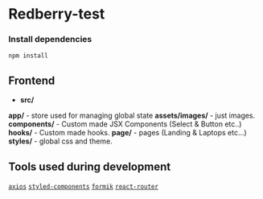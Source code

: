 # Redberry-test

### Install dependencies

```
npm install
```

## Frontend

- **src/**

**app/** - store used for managing global state
**assets/images/** - just images.
**components/** - Custom made JSX Components (Select & Button etc..)
**hooks/** - Custom made hooks.
**page/** - pages (Landing & Laptops etc...)
**styles/** - global css and theme.
  
  ## Tools used during development
  
  [`axios`](https://github.com/axios/axios)
  [`styled-components`](https://github.com/styled-components/styled-components)
  [`formik`](https://github.com/jaredpalmer/formik)
  [`react-router`](https://github.com/remix-run/react-router)
